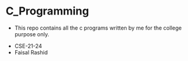 # C_Programming
- This repo contains all the c programs written by me for the college purpose only. <br>
* CSE-21-24<br>
* Faisal Rashid
